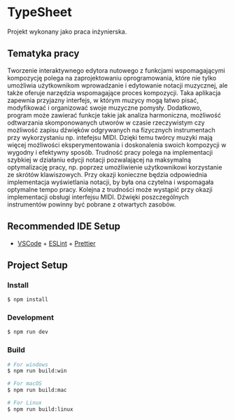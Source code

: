 # TypeSheet

Projekt wykonany jako praca inżynierska.

## Tematyka pracy
Tworzenie interaktywnego edytora nutowego z funkcjami wspomagającymi kompozycję polega na zaprojektowaniu oprogramowania, które nie tylko umożliwia użytkownikom wprowadzanie i edytowanie notacji muzycznej, ale także oferuje narzędzia wspomagające proces kompozycji. Taka aplikacja zapewnia przyjazny interfejs, w którym muzycy mogą łatwo pisać, modyfikować i organizować swoje muzyczne pomysły. Dodatkowo, program może zawierać funkcje takie jak analiza harmoniczna, możliwość odtwarzania skomponowanych utworów w czasie rzeczywistym czy możliwość zapisu dźwięków odgrywanych na fizycznych instrumentach przy wykorzystaniu np. intefejsu MIDI. Dzięki temu twórcy muzyki mają więcej możliwości eksperymentowania i doskonalenia swoich kompozycji w wygodny i efektywny sposób.
Trudność pracy polega na implementacji szybkiej w działaniu edycji notacji pozwalającej na maksymalną optymalizację pracy, np. poprzez umożliwienie użytkownikowi korzystanie ze skrótów klawiszowych. Przy okazji konieczne będzia odpowiednia implementacja wyświetlania notacji, by była ona czytelna i wspomagała optymalne tempo pracy. Kolejna z trudności może wystąpić przy okazji implementacji obsługi interfejsu MIDI. Dźwięki poszczególnych instrumentów powinny być pobrane z otwartych zasobów.

## Recommended IDE Setup

- [VSCode](https://code.visualstudio.com/) + [ESLint](https://marketplace.visualstudio.com/items?itemName=dbaeumer.vscode-eslint) + [Prettier](https://marketplace.visualstudio.com/items?itemName=esbenp.prettier-vscode)

## Project Setup

### Install

```bash
$ npm install
```

### Development

```bash
$ npm run dev
```

### Build

```bash
# For windows
$ npm run build:win

# For macOS
$ npm run build:mac

# For Linux
$ npm run build:linux
```
